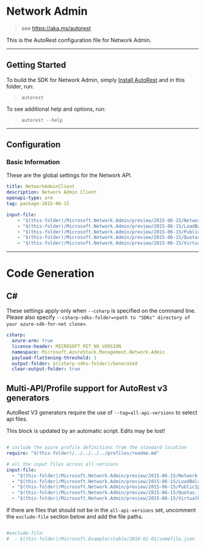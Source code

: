 # Network Admin

> see https://aka.ms/autorest

This is the AutoRest configuration file for Network Admin.

---
## Getting Started
To build the SDK for Network Admin, simply [Install AutoRest](https://aka.ms/autorest/install) and in this folder, run:

> `autorest`

To see additional help and options, run:

> `autorest --help`
---

## Configuration

### Basic Information
These are the global settings for the Network API.

``` yaml
title: NetworkAdminClient
description: Network Admin Client
openapi-type: arm
tag: package-2015-06-15
```

``` yaml
input-file:
    - "$(this-folder)/Microsoft.Network.Admin/preview/2015-06-15/Network.json"
    - "$(this-folder)/Microsoft.Network.Admin/preview/2015-06-15/LoadBalancers.json"
    - "$(this-folder)/Microsoft.Network.Admin/preview/2015-06-15/PublicIpAddresses.json"
    - "$(this-folder)/Microsoft.Network.Admin/preview/2015-06-15/Quotas.json"
    - "$(this-folder)/Microsoft.Network.Admin/preview/2015-06-15/VirtualNetworks.json"
```

---
# Code Generation

## C#

These settings apply only when `--csharp` is specified on the command line.
Please also specify `--csharp-sdks-folder=<path to "SDKs" directory of your azure-sdk-for-net clone>`.

``` yaml $(csharp)
csharp:
  azure-arm: true
  license-header: MICROSOFT_MIT_NO_VERSION
  namespace: Microsoft.AzureStack.Management.Network.Admin
  payload-flattening-threshold: 1
  output-folder: $(csharp-sdks-folder)/Generated
  clear-output-folder: true
```

## Multi-API/Profile support for AutoRest v3 generators

AutoRest V3 generators require the use of `--tag=all-api-versions` to select api files.

This block is updated by an automatic script. Edits may be lost!

``` yaml $(tag) == 'all-api-versions' /* autogenerated */

# include the azure profile definitions from the standard location
require: "$(this-folder)/../../../../profiles/readme.md"

# all the input files across all versions
input-file:
  - "$(this-folder)/Microsoft.Network.Admin/preview/2015-06-15/Network.json"
  - "$(this-folder)/Microsoft.Network.Admin/preview/2015-06-15/LoadBalancers.json"
  - "$(this-folder)/Microsoft.Network.Admin/preview/2015-06-15/PublicIpAddresses.json"
  - "$(this-folder)/Microsoft.Network.Admin/preview/2015-06-15/Quotas.json"
  - "$(this-folder)/Microsoft.Network.Admin/preview/2015-06-15/VirtualNetworks.json"

```

If there are files that should not be in the `all-api-versions` set,
uncomment the  `exclude-file` section below and add the file paths.

``` yaml $(tag) == 'all-api-versions'

#exclude-file:  
#  - $(this-folder)/Microsoft.Example/stable/2010-01-01/somefile.json
```
